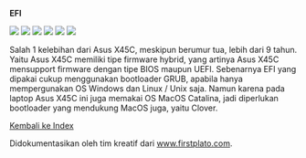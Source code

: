 **EFI**

![](https://img.shields.io/badge/lab-firstplato.com-orange) ![](https://img.shields.io/badge/x45c-mod-blue?logo=asus) ![](https://img.shields.io/badge/ubuntu%20LTS-mod-blue?logo=ubuntu) ![](https://img.shields.io/badge/windows%2011-mod-blue?logo=windows) ![](https://img.shields.io/badge/macOS%20Catalina-mod-blue?logo=apple) ![](https://img.shields.io/badge/old%20laptop-mod-blueviolet?logo=github)

Salah 1 kelebihan dari Asus X45C, meskipun berumur tua, lebih dari 9 tahun. Yaitu Asus X45C memiliki tipe firmware hybrid, yang artinya Asus X45C mensupport firmware dengan tipe BIOS maupun UEFI. Sebenarnya EFI yang dipakai cukup menggunakan bootloader GRUB, apabila hanya mempergunakan OS Windows dan Linux / Unix saja. Namun karena pada laptop Asus X45C ini juga memakai OS MacOS Catalina, jadi diperlukan bootloader yang mendukung MacOS juga, yaitu Clover. 

[Kembali ke Index](https://github.com/FIRSTPLATO/x45c/blob/main/docs/index.md)

Didokumentasikan oleh tim kreatif dari www.firstplato.com.

